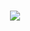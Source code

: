 <p align="center">
  <br>
  <a href="https://skillicons.dev">
    <img src="https://skillicons.dev/icons?i=git,python,linux,lua,arch,debian,vscode" />
  </a>
</p>
